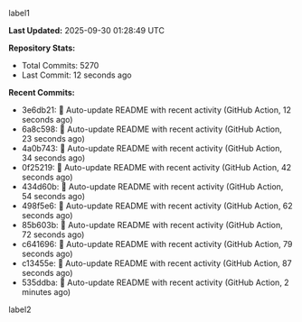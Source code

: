 
label1 
<!-- ACTIVITY_START -->
**Last Updated:** 2025-09-30 01:28:49 UTC

**Repository Stats:**
- Total Commits: 5270
- Last Commit: 12 seconds ago

**Recent Commits:**
- 3e6db21: 🤖 Auto-update README with recent activity (GitHub Action, 12 seconds ago)
- 6a8c598: 🤖 Auto-update README with recent activity (GitHub Action, 23 seconds ago)
- 4a0b743: 🤖 Auto-update README with recent activity (GitHub Action, 34 seconds ago)
- 0f25219: 🤖 Auto-update README with recent activity (GitHub Action, 42 seconds ago)
- 434d60b: 🤖 Auto-update README with recent activity (GitHub Action, 54 seconds ago)
- 498f5e6: 🤖 Auto-update README with recent activity (GitHub Action, 62 seconds ago)
- 85b603b: 🤖 Auto-update README with recent activity (GitHub Action, 72 seconds ago)
- c641696: 🤖 Auto-update README with recent activity (GitHub Action, 79 seconds ago)
- c13455e: 🤖 Auto-update README with recent activity (GitHub Action, 87 seconds ago)
- 535ddba: 🤖 Auto-update README with recent activity (GitHub Action, 2 minutes ago)
<!-- ACTIVITY_END -->

label2

